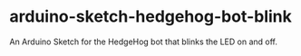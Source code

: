# arduino-sketch-hedgehog-bot-blink
An Arduino Sketch for the HedgeHog bot that blinks the LED on and off.
